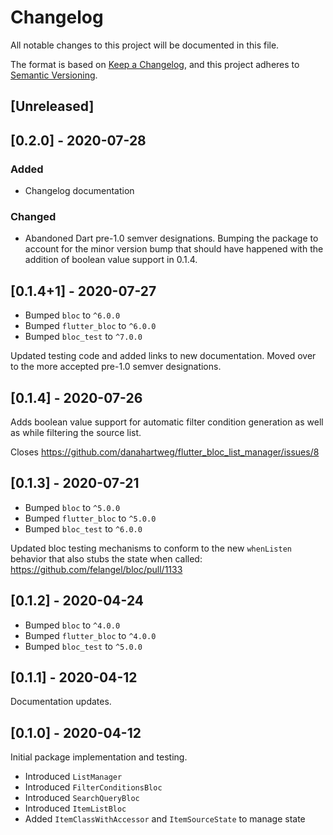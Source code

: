 # Changelog
All notable changes to this project will be documented in this file.

The format is based on [Keep a Changelog](https://keepachangelog.com/en/1.0.0/),
and this project adheres to [Semantic Versioning](https://semver.org/spec/v2.0.0.html).

## [Unreleased]

## [0.2.0] - 2020-07-28
### Added
- Changelog documentation

### Changed
- Abandoned Dart pre-1.0 semver designations. Bumping the package to account for the minor version bump that should have happened with the addition of boolean value support in 0.1.4.

## [0.1.4+1] - 2020-07-27

+ Bumped `bloc` to `^6.0.0`
+ Bumped `flutter_bloc` to `^6.0.0`
+ Bumped `bloc_test` to `^7.0.0`

Updated testing code and added links to new documentation. Moved over to the more accepted pre-1.0 semver designations.

## [0.1.4] - 2020-07-26

Adds boolean value support for automatic filter condition generation as well as while filtering the source list.

Closes https://github.com/danahartweg/flutter_bloc_list_manager/issues/8

## [0.1.3] - 2020-07-21

+ Bumped `bloc` to `^5.0.0`
+ Bumped `flutter_bloc` to `^5.0.0`
+ Bumped `bloc_test` to `^6.0.0`

Updated bloc testing mechanisms to conform to the new `whenListen` behavior that also stubs the state when called: https://github.com/felangel/bloc/pull/1133

## [0.1.2] - 2020-04-24

+ Bumped `bloc` to `^4.0.0`
+ Bumped `flutter_bloc` to `^4.0.0`
+ Bumped `bloc_test` to `^5.0.0`

## [0.1.1] - 2020-04-12

Documentation updates.

## [0.1.0] - 2020-04-12

Initial package implementation and testing.

+ Introduced `ListManager`
+ Introduced `FilterConditionsBloc`
+ Introduced `SearchQueryBloc`
+ Introduced `ItemListBloc`
+ Added `ItemClassWithAccessor` and `ItemSourceState` to manage state
